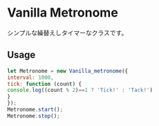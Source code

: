 # Vanilla Metronome

シンプルな繰替えしタイマーなクラスです。

## Usage

```js
let Metronome = new Vanilla_metronome({
interval: 1000,
tick: function (count) {
console.log((count % 2)==1 ? 'Tick!' : 'Tack!')
}
});
Metronome.start();
Metronome.stop();
```
